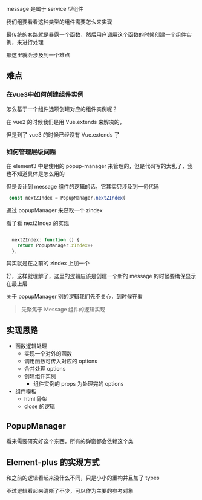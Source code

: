 message 是属于 service 型组件

我们组要看看这种类型的组件需要怎么来实现

最传统的套路就是暴露一个函数，然后用户调用这个函数的时候创建一个组件实例，来进行处理

那这里就会涉及到一个难点

## 难点

### 在vue3中如何创建组件实例

怎么基于一个组件选项创建对应的组件实例呢？

在 vue2 的时候我们是用 Vue.extends 来解决的，

但是到了 vue3 的时候已经没有 Vue.extends 了

### 如何管理层级问题

在 element3 中是使用的 popup-manager 来管理的，但是代码写的太乱了，我也不知道具体是怎么用的

但是设计到 message 组件的逻辑的话，它其实只涉及到一句代码

```js
 const nextZIndex = PopupManager.nextZIndex(
```

通过 popupManager 来获取一个 zindex

看了看 nextZIndex 的实现
```js

  nextZIndex: function () {
    return PopupManager.zIndex++
  },
```
其实就是在之前的 zIndex 上加一个

好，这样就理解了，这里的逻辑应该是创建一个新的 message 的时候要确保显示在最上层

关于 popupManager 别的逻辑我们先不关心，到时候在看

> 先聚焦于 Message 组件的逻辑实现


## 实现思路
- 函数逻辑处理
	- 实现一个对外的函数
	- 调用函数可传入对应的 options
	- 合并处理 options
	- 创建组件实例
		- 组件实例的 props 为处理完的 options
- 组件模板
	- html 骨架
	- close 的逻辑





## PopupManager 

看来需要研究好这个东西，所有的弹窗都会依赖这个类


## Element-plus 的实现方式
和之前的逻辑看起来没什么不同，只是小小的重构并且加了 types

不过逻辑看起来清晰了不少，可以作为主要的参考对象

